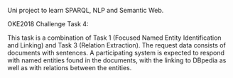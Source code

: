 Uni project to learn SPARQL, NLP and Semantic Web.


OKE2018 Challenge Task 4: 

This task is a combination of Task 1 (Focused Named Entity Identification
and Linking) and Task 3 (Relation Extraction).
The request data consists of documents with sentences. A participating
system is expected to respond with named entities found in the documents,
with the linking to DBpedia as well as with relations between the entities.

